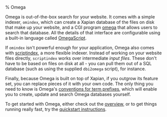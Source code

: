 % Omega

Omega is out-of-the-box search for your website. It comes with a
simple indexer, `omindex`, which can create a Xapian database of the
files on disk that make up your website, and a CGI program [omega](cgiparams) that allows users to search that database. All the details
of that interface are configurable using a built-in language called
[OmegaScript](omegascript).

If `omindex` isn't powerful enough for your application, Omega also
comes with [scriptindex](scriptindex), a more flexible
indexer. Instead of working on your website files directly,
`scriptindex` works over intermediate *input files*. These don't have
to be based on files on disk at all - you can pull them out of a SQL
database (such as using the supplied `dbi2omega` script), for
instance.

Finally, because Omega is built on top of Xapian, if you outgrow its
feature set, you can replace pieces of it with your own code. The only
thing you need to know is Omega's [conventions for term prefixes](termprefixes), which will enable you to create, update and search
Omega databases yourself.

To get started with Omega, either check out the [overview](overview),
or to get things running really fast, try the [quickstart
instructions](quickstart).
